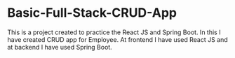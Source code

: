 # Basic-Full-Stack-CRUD-App
This is a project created to practice the React JS and Spring Boot. In this I have created CRUD app for Employee. At frontend I have used React JS and at backend I have used Spring Boot. 
